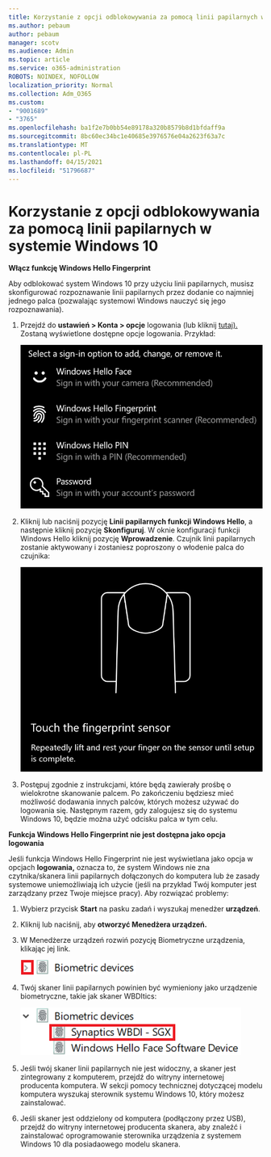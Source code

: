 ```yaml
---
title: Korzystanie z opcji odblokowywania za pomocą linii papilarnych w systemie Windows 10
ms.author: pebaum
author: pebaum
manager: scotv
ms.audience: Admin
ms.topic: article
ms.service: o365-administration
ROBOTS: NOINDEX, NOFOLLOW
localization_priority: Normal
ms.collection: Adm_O365
ms.custom:
- "9001689"
- "3765"
ms.openlocfilehash: ba1f2e7b0bb54e89178a320b8579b8d1bfdaff9a
ms.sourcegitcommit: 8bc60ec34bc1e40685e3976576e04a2623f63a7c
ms.translationtype: MT
ms.contentlocale: pl-PL
ms.lasthandoff: 04/15/2021
ms.locfileid: "51796687"
---
```

# <a name="use-fingerprint-unlock-option-in-windows-10"></a>Korzystanie z opcji odblokowywania za pomocą linii papilarnych w systemie Windows 10

**Włącz funkcję Windows Hello Fingerprint**

Aby odblokować system Windows 10 przy użyciu linii papilarnych, musisz skonfigurować rozpoznawanie linii papilarnych przez dodanie co najmniej jednego palca (pozwalając systemowi Windows nauczyć się jego rozpoznawania). 

1. Przejdź do **ustawień > Konta > opcje** logowania (lub kliknij [tutaj).](ms-settings:signinoptions?activationSource=GetHelp) Zostaną wyświetlone dostępne opcje logowania. Przykład:

    ![Opcje logowania.](media/sign-in-options.png)

2. Kliknij lub naciśnij pozycję **Linii papilarnych funkcji Windows Hello**, a następnie kliknij pozycję **Skonfiguruj**. W oknie konfiguracji funkcji Windows Hello kliknij pozycję **Wprowadzenie**. Czujnik linii papilarnych zostanie aktywowany i zostaniesz poproszony o włodenie palca do czujnika:

   ![Czujnik linii papilarnych.](media/fingerprint-sensor.png)

3. Postępuj zgodnie z instrukcjami, które będą zawierały prośbę o wielokrotne skanowanie palcem. Po zakończeniu będziesz mieć możliwość dodawania innych palców, których możesz używać do logowania się. Następnym razem, gdy zalogujesz się do systemu Windows 10, będzie można użyć odcisku palca w tym celu.

**Funkcja Windows Hello Fingerprint nie jest dostępna jako opcja logowania**

Jeśli funkcja Windows Hello Fingerprint nie jest wyświetlana jako opcja w opcjach **logowania,** oznacza to, że system Windows nie zna czytnika/skanera linii papilarnych dołączonych do komputera lub że zasady systemowe uniemożliwiają ich użycie (jeśli na przykład Twój komputer jest zarządzany przez Twoje miejsce pracy). Aby rozwiązać problemy: 

1. Wybierz przycisk **Start** na pasku zadań i wyszukaj menedżer **urządzeń**.

2. Kliknij lub naciśnij, aby **otworzyć Menedżera urządzeń.**

3. W Menedżerze urządzeń rozwiń pozycję Biometryczne urządzenia, klikając jej link.

   ![Urządzenia biometryczne.](media/biometric-devices.png)

4. Twój skaner linii papilarnych powinien być wymieniony jako urządzenie biometryczne, takie jak skaner WBDItics:

   ![Urządzenia biometryczne.](media/biometric-devices-expanded.png)

5. Jeśli twój skaner linii papilarnych nie jest widoczny, a skaner jest zintegrowany z komputerem, przejdź do witryny internetowej producenta komputera. W sekcji pomocy technicznej dotyczącej modelu komputera wyszukaj sterownik systemu Windows 10, który możesz zainstalować.

6. Jeśli skaner jest oddzielony od komputera (podłączony przez USB), przejdź do witryny internetowej producenta skanera, aby znaleźć i zainstalować oprogramowanie sterownika urządzenia z systemem Windows 10 dla posiadaowego modelu skanera.
